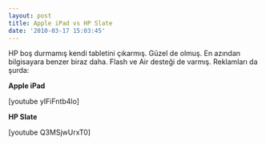 ```yaml
---
layout: post
title: Apple iPad vs HP Slate
date: '2010-03-17 15:03:45'
---
```


HP boş durmamış kendi tabletini çıkarmış. Güzel de olmuş. En azından bilgisayara benzer biraz daha. Flash ve Air desteği de varmış. Reklamları da şurda:

<strong>Apple iPad</strong>

[youtube yIFiFntb4lo]

<strong>HP Slate</strong>

[youtube Q3MSjwUrxT0]